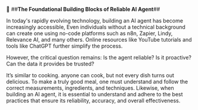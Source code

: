 🤖 ##**The Foundational Building Blocks of Reliable AI Agent**##

In today's rapidly evolving technology, building an AI agent has become increasingly accessible, Even individuals without a technical background can create one using no-code platforms such as n8n, Zapier, Lindy, Relevance AI, and many others. Online resources like YouTube tutorials and tools like ChatGPT further simplify the process.

However, the critical question remains: Is the agent reliable? Is it proactive? Can the data it provides be trusted?

It’s similar to cooking. anyone can cook, but not every dish turns out delicious. To make a truly good meal, one must understand and follow the correct measurements, ingredients, and techniques. Likewise, when building an AI agent, it is essential to understand and adhere to the best practices that ensure its reliability, accuracy, and overall effectiveness.
